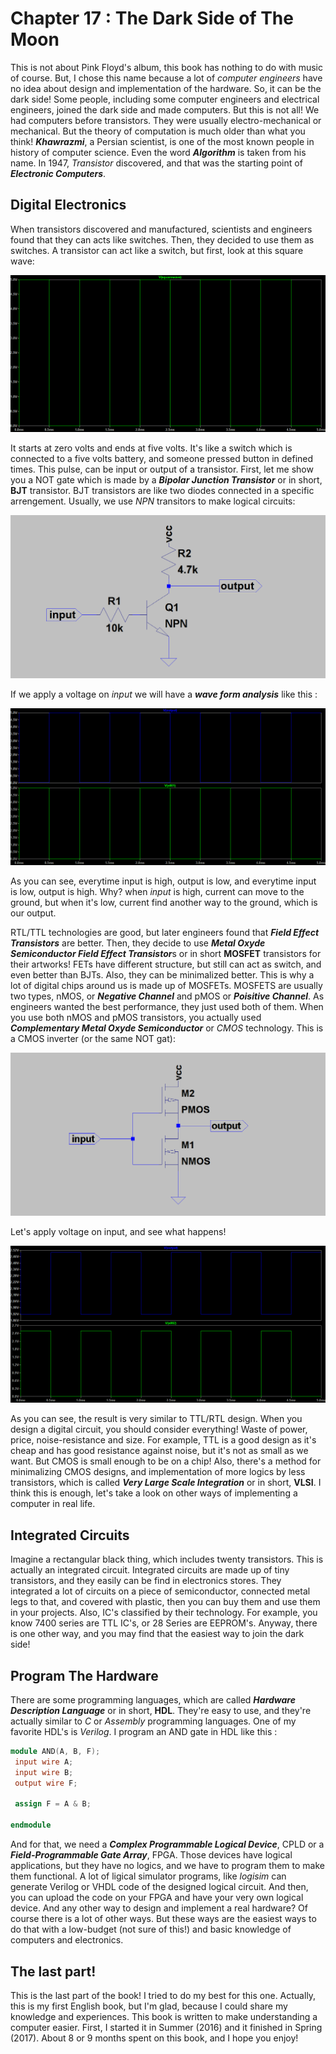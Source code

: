 # Chapter 17 : The Dark Side of The Moon
This is not about Pink Floyd's album, this book has nothing to do with music of course. But, I chose this name because 
a lot of *computer engineers* have no idea about design and implementation of the hardware. So, it can be the dark side! 
Some people, including some computer engineers and electrical engineers, joined the dark side and made computers. But this is 
not all! We had computers before transistors. They were usually electro-mechanical or mechanical. But the theory of computation 
is much older than what you think! ***Khawrazmi***, a Persian scientist, is one of the most known people in history of computer 
science. Even the word ***Algorithm*** is taken from his name. In 1947, *Transistor* discovered, and that was the starting point of 
***Electronic Computers***. 

## Digital Electronics
When transistors discovered and manufactured, scientists and engineers found that they can acts like switches. Then, they decided to use 
them as switches. A transistor can act like a switch, but first, look at this square wave: 

![Square Wave](figures/SquareWave.png)

It starts at zero volts and ends at five volts. It's like a switch which is connected to a five volts battery, and someone pressed button 
in defined times. This pulse, can be input or output of a transistor. First, let me show you a NOT gate which is made by a ***Bipolar Junction
Transistor*** or in short, **BJT** transistor. BJT transistors are like two diodes connected in a specific arrengement. Usually, we use *NPN* transitors
to make logical circuits:

![RTL/TTL NOT gate](figures/NOT-BJT.png)

If we apply a voltage on *input* we will have a ***wave form analysis*** like this : 

![NOT waveforms](figures/NOTWaves.png)

As you can see, everytime input is high, output is low, and everytime input is low, output is high. Why? when *input* is high, 
current can move to the ground, but when it's low, current find another way to the ground, which is our output. 

RTL/TTL technologies are good, but later engineers found that ***Field Effect Transistors*** are better. Then, they decide to use 
***Metal Oxyde Semiconductor Field Effect Transistor***s or in short **MOSFET** transistors for their artworks! FETs have different 
structure, but still can act as switch, and even better than BJTs. Also, they can be minimalized better. This is why a lot of digital 
chips around us is made up of MOSFETs. MOSFETS are usually two types, nMOS, or ***Negative Channel*** and pMOS or ***Poisitive Channel***. 
As engineers wanted the best performance, they just used both of them. When you use both nMOS and pMOS transistors, you actually used 
***Complementary Metal Oxyde Semiconductor*** or *CMOS* technology. This is a CMOS inverter (or the same NOT gat):

![CMOS Inverter](figures/CMOS-Inverter.png)

Let's apply voltage on input, and see what happens! 

![CMOS Waveform analysis](figures/CMOSWaves.png)

As you can see, the result is very similar to TTL/RTL design. When you design a digital circuit, you should consider everything! Waste of power, 
price, noise-resistance and size. For example, TTL is a good design as it's cheap and has good resistance against noise, but it's not as small as 
we want. But CMOS is small enough to be on a chip! Also, there's a method for minimalizing CMOS designs, and implementation of more logics by less
transistors, which is called ***Very Large Scale Integration*** or in short, **VLSI**. I think this is enough, let's take a look on other ways of 
implementing a computer in real life. 

## Integrated Circuits 
Imagine a rectangular black thing, which includes twenty transistors. This is actually an integrated circuit. Integrated circuits 
are made up of tiny transistors, and they easily can be find in electronics stores. They integrated a lot of circuits on a piece of 
semiconductor, connected metal legs to that, and covered with plastic, then you can buy them and use them in your projects. Also, IC's 
classified by their technology. For example, you know 7400 series are TTL IC's, or 28 Series are EEPROM's. Anyway, there is one other way, 
and you may find that the easiest way to join the dark side!

## Program The Hardware 
There are some programming languages, which are called ***Hardware Description Language*** or in short, **HDL**. They're easy to use, 
and they're actually similar to *C* or *Assembly* programming languages. One of my favorite HDL's is *Verilog*. I program an AND gate in 
HDL like this : 

```verilog 
module AND(A, B, F);
 input wire A;
 input wire B;
 output wire F;

 assign F = A & B;

endmodule
```
And for that, we need a ***Complex Programmable Logical Device***, CPLD or a ***Field-Programmable Gate Array***, FPGA. Those devices 
have logical applications, but they have no logics, and we have to program them to make them functional. A lot of ligical simulator programs, 
like *logisim* can generate Verilog or VHDL code of the designed logical circuit. And then, you can upload the code on your FPGA and have your 
very own logical device. And any other way to design and implement a real hardware? Of course there is a lot of other ways. But these ways are 
the easiest ways to do that with a low-budget (not sure of this!) and basic knowledge of computers and electronics. 

## The last part!
This is the last part of the book! I tried to do my best for this one. Actually, this is my first English book, but I'm glad, because I could 
share my knowledge and experiences. This book is written to make understanding a computer easier. First, I started it in Summer (2016) and it finished 
in Spring (2017). About 8 or 9 months spent on this book, and I hope you enjoy!